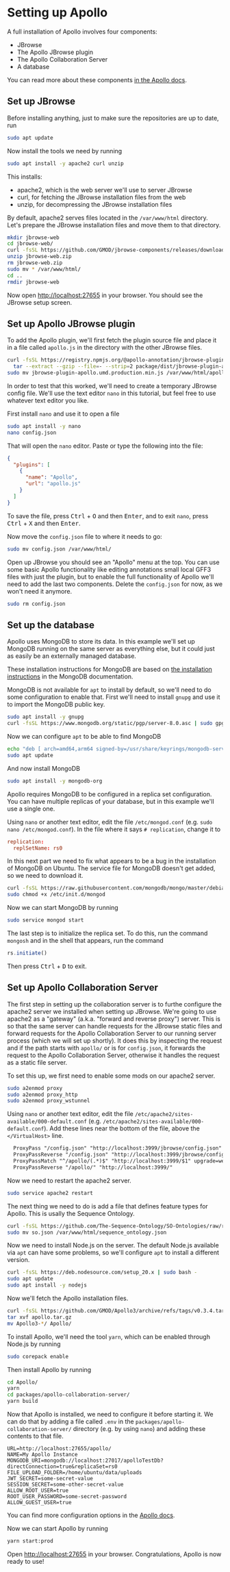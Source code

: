 # Setting up Apollo

A full installation of Apollo involves four components:

- JBrowse
- The Apollo JBrowse plugin
- The Apollo Collaboration Server
- A database

You can read more about these components
[in the Apollo docs](https://apollo.jbrowse.org/docs/getting-started/deployment/background).

## Set up JBrowse

Before installing anything, just to make sure the repositories are up to date,
run

```sh
sudo apt update
```

Now install the tools we need by running

```sh
sudo apt install -y apache2 curl unzip
```

This installs:

- apache2, which is the web server we'll use to server JBrowse
- curl, for fetching the JBrowse installation files from the web
- unzip, for decompressing the JBrowse installation files

By default, apache2 serves files located in the `/var/www/html` directory. Let's
prepare the JBrowse installation files and move them to that directory.

```sh
mkdir jbrowse-web
cd jbrowse-web/
curl -fsSL https://github.com/GMOD/jbrowse-components/releases/download/v3.2.0/jbrowse-web-v3.2.0.zip > jbrowse-web.zip
unzip jbrowse-web.zip
rm jbrowse-web.zip
sudo mv * /var/www/html/
cd ..
rmdir jbrowse-web
```

Now open <http://localhost:27655> in your browser. You should see the JBrowse
setup screen.

## Set up Apollo JBrowse plugin

To add the Apollo plugin, we'll first fetch the plugin source file and place it
in a file called `apollo.js` in the directory with the other JBrowse files.

```sh
curl -fsSL https://registry.npmjs.org/@apollo-annotation/jbrowse-plugin-apollo/-/jbrowse-plugin-apollo-0.3.4.tgz | \
  tar --extract --gzip --file=- --strip=2 package/dist/jbrowse-plugin-apollo.umd.production.min.js
sudo mv jbrowse-plugin-apollo.umd.production.min.js /var/www/html/apollo.js
```

In order to test that this worked, we'll need to create a temporary JBrowse
config file. We'll use the text editor `nano` in this tutorial, but feel free to
use whatever text editor you like.

First install `nano` and use it to open a file

```sh
sudo apt install -y nano
nano config.json
```

That will open the `nano` editor. Paste or type the following into the file:

```json
{
  "plugins": [
    {
      "name": "Apollo",
      "url": "apollo.js"
    }
  ]
}
```

To save the file, press <kbd>Ctrl</kbd> + <kbd>O</kbd> and then
<kbd>Enter</kbd>, and to exit `nano`, press <kbd>Ctrl</kbd> + <kbd>X</kbd> and
then <kbd>Enter</kbd>.

Now move the `config.json` file to where it needs to go:

```sh
sudo mv config.json /var/www/html/
```

Open up JBrowse you should see an "Apollo" menu at the top. You can use some
basic Apollo functionality like editing annotations small local GFF3 files with
just the plugin, but to enable the full functionality of Apollo we'll need to
add the last two components. Delete the `config.json` for now, as we won't need
it anymore.

```sh
sudo rm config.json
```

## Set up the database

Apollo uses MongoDB to store its data. In this example we'll set up MongoDB
running on the same server as everything else, but it could just as easily be an
externally managed database.

These installation instructions for MongoDB are based on
[the installation instructions](https://www.mongodb.com/docs/manual/tutorial/install-mongodb-on-ubuntu/)
in the MongoDB documentation.

MongoDB is not available for `apt` to install by default, so we'll need to do
some configuration to enable that. First we'll need to install `gnupg` and use
it to import the MongoDB public key.

```sh
sudo apt install -y gnupg
curl -fsSL https://www.mongodb.org/static/pgp/server-8.0.asc | sudo gpg -o /usr/share/keyrings/mongodb-server-8.0.gpg --dearmor
```

Now we can configure `apt` to be able to find MongoDB

```sh
echo "deb [ arch=amd64,arm64 signed-by=/usr/share/keyrings/mongodb-server-8.0.gpg ] https://repo.mongodb.org/apt/ubuntu noble/mongodb-org/8.0 multiverse" | sudo tee /etc/apt/sources.list.d/mongodb-org-8.0.list
sudo apt update
```

And now install MongoDB

```sh
sudo apt install -y mongodb-org
```

Apollo requires MongoDB to be configured in a replica set configuration. You can
have multiple replicas of your database, but in this example we'll use a single
one.

Using `nano` or another text editor, edit the file `/etc/mongod.conf` (e.g.
`sudo nano /etc/mongod.conf`). In the file where it says `# replication`, change
it to

```conf
replication:
  replSetName: rs0
```

In this next part we need to fix what appears to be a bug in the installation of
MongoDB on Ubuntu. The service file for MongoDB doesn't get added, so we need to
download it.

```sh
curl -fsSL https://raw.githubusercontent.com/mongodb/mongo/master/debian/init.d | sudo tee /etc/init.d/mongod
sudo chmod +x /etc/init.d/mongod
```

Now we can start MongoDB by running

```sh
sudo service mongod start
```

The last step is to initialize the replica set. To do this, run the command
`mongosh` and in the shell that appears, run the command

```js
rs.initiate()
```

Then press <kbd>Ctrl</kbd> + <kbd>D</kbd> to exit.

## Set up Apollo Collaboration Server

The first step in setting up the collaboration server is to furthe configure the
apache2 server we installed when setting up JBrowse. We're going to use apache2
as a "gateway" (a.k.a. "forward and reverse proxy") server. This is so that the
same server can handle requests for the JBrowse static files and forward
requests for the Apollo Collaboration Server to our running server process
(which we will set up shortly). It does this by inspecting the request and if
the path starts with `apollo/` or is for `config.json`, it forwards the request
to the Apollo Collaboration Server, otherwise it handles the request as a static
file server.

To set this up, we first need to enable some mods on our apache2 server.

```sh
sudo a2enmod proxy
sudo a2enmod proxy_http
sudo a2enmod proxy_wstunnel
```

Using `nano` or another text editor, edit the file
`/etc/apache2/sites-available/000-default.conf` (e.g.
`/etc/apache2/sites-available/000-default.conf`). Add these lines near the
bottom of the file, above the `</VirtualHost>` line.

```txt
  ProxyPass "/config.json" "http://localhost:3999/jbrowse/config.json"
  ProxyPassReverse "/config.json" "http://localhost:3999/jbrowse/config.json"
  ProxyPassMatch "^/apollo/(.*)$" "http://localhost:3999/$1" upgrade=websocket connectiontimeout=3600 timeout=3600
  ProxyPassReverse "/apollo/" "http://localhost:3999/"
```

Now we need to restart the apache2 server.

```sh
sudo service apache2 restart
```

The next thing we need to do is add a file that defines feature types for
Apollo. This is usally the Sequence Ontology.

```sh
curl -fsSL https://github.com/The-Sequence-Ontology/SO-Ontologies/raw/refs/heads/master/Ontology_Files/so.json > so.json
sudo mv so.json /var/www/html/sequence_ontology.json
```

Now we need to install Node.js on the server. The default Node.js available via
`apt` can have some problems, so we'll configure `apt` to install a different
version.

```sh
curl -fsSL https://deb.nodesource.com/setup_20.x | sudo bash -
sudo apt update
sudo apt install -y nodejs
```

Now we'll fetch the Apollo installation files.

```sh
curl -fsSL https://github.com/GMOD/Apollo3/archive/refs/tags/v0.3.4.tar.gz > apollo.tar.gz
tar xvf apollo.tar.gz
mv Apollo3-*/ Apollo/
```

To install Apollo, we'll need the tool `yarn`, which can be enabled through
Node.js by running

```sh
sudo corepack enable
```

Then install Apollo by running

```sh
cd Apollo/
yarn
cd packages/apollo-collaboration-server/
yarn build
```

Now that Apollo is installed, we need to configure it before starting it. We can
do that by adding a file called `.env` in the
`packages/apollo-collaboration-server/` directory (e.g. by using `nano`) and
adding these contents to that file.

```env
URL=http://localhost:27655/apollo/
NAME=My Apollo Instance
MONGODB_URI=mongodb://localhost:27017/apolloTestDb?directConnection=true&replicaSet=rs0
FILE_UPLOAD_FOLDER=/home/ubuntu/data/uploads
JWT_SECRET=some-secret-value
SESSION_SECRET=some-other-secret-value
ALLOW_ROOT_USER=true
ROOT_USER_PASSWORD=some-secret-password
ALLOW_GUEST_USER=true
```

You can find more configuration options in the
[Apollo docs](https://apollo.jbrowse.org/docs/getting-started/deployment/configuration-options).

Now we can start Apollo by running

```sh
yarn start:prod
```

Open <http://localhost:27655> in your browser. Congratulations, Apollo is now
ready to use!

